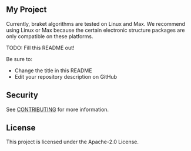 ## My Project

Currently, braket algorithms are tested on Linux and Max. We recommend using Linux or Max because the certain electronic structure packages are only compatible on these platforms.

TODO: Fill this README out!

Be sure to:

- Change the title in this README
- Edit your repository description on GitHub

## Security

See [CONTRIBUTING](CONTRIBUTING.md#security-issue-notifications) for more information.

## License

This project is licensed under the Apache-2.0 License.

